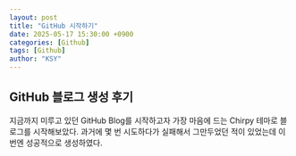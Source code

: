 ```yaml
---
layout: post
title: "GitHub 시작하기"
date: 2025-05-17 15:30:00 +0900
categories: [Github]
tags: [Github]
author: "KSY"
---
```


## GitHub 블로그 생성 후기

지금까지 미루고 있던 GitHub Blog를 시작하고자 가장 마음에 드는 Chirpy 테마로 블로그를 시작해보았다. 과거에 몇 번 시도하다가 실패해서 그만두었던 적이 있었는데 이번엔 성공적으로 생성하였다.